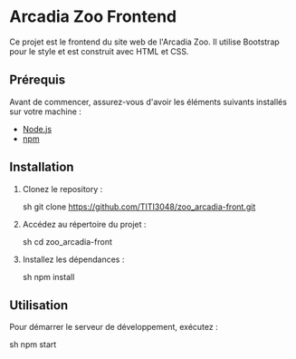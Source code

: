 # Arcadia Zoo Frontend

Ce projet est le frontend du site web de l'Arcadia Zoo. Il utilise Bootstrap pour le style et est construit avec HTML et CSS.

## Prérequis

Avant de commencer, assurez-vous d'avoir les éléments suivants installés sur votre machine :

- [Node.js](https://nodejs.org/)
- [npm](https://www.npmjs.com/)

## Installation

1. Clonez le repository :

    sh
    git clone https://github.com/TITI3048/zoo_arcadia-front.git
    

2. Accédez au répertoire du projet :

    sh
    cd zoo_arcadia-front
    

3. Installez les dépendances :

    sh
    npm install


## Utilisation

Pour démarrer le serveur de développement, exécutez :

sh
npm start